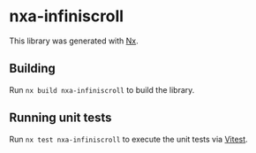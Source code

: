 # nxa-infiniscroll

This library was generated with [Nx](https://nx.dev).

## Building

Run `nx build nxa-infiniscroll` to build the library.

## Running unit tests

Run `nx test nxa-infiniscroll` to execute the unit tests via [Vitest](https://vitest.dev/).
